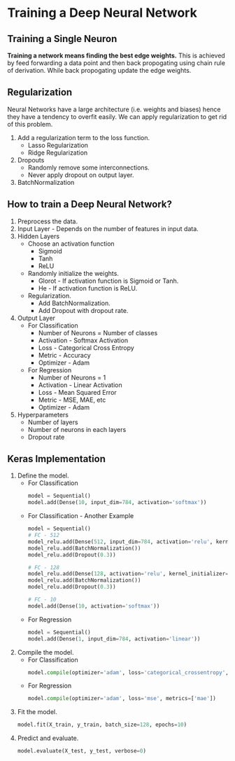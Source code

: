 # Training a Deep Neural Network

## Training a Single Neuron
**Training a network means finding the best edge weights.**
This is achieved by feed forwarding a data point and then back propogating using chain rule of derivation. While back propogating update the edge weights.

## Regularization
Neural Networks have a large architecture (i.e. weights and biases) hence they have a tendency to overfit easily. We can apply regularization to get rid of this problem.
1. Add a regularization term to the loss function.
	- Lasso Regularization
	- Ridge Regularization
2. Dropouts
	- Randomly remove some interconnections.
	- Never apply dropout on output layer.
3. BatchNormalization

## How to train a Deep Neural Network?
1. Preprocess the data. 
2. Input Layer - Depends on the number of features in input data.
3. Hidden Layers
	- Choose an activation function 
		- Sigmoid
		- Tanh
		- ReLU
	- Randomly initialize the weights.
		- Glorot - If activation function is Sigmoid or Tanh.
		- He - If activation function is ReLU.
	- Regularization.
		- Add BatchNormalization.
		- Add Dropout with dropout rate.
4. Output Layer
	- For Classification
		- Number of Neurons = Number of classes
		- Activation - Softmax Activation
		- Loss - Categorical Cross Entropy
		- Metric - Accuracy
		- Optimizer - Adam
	- For Regression
		- Number of Neurons = 1
		- Activation - Linear Activation
		- Loss - Mean Squared Error
		- Metric - MSE, MAE, etc
		- Optimizer - Adam
5. Hyperparameters
	- Number of layers
	- Number of neurons in each layers
	- Dropout rate
	
## Keras Implementation
1. Define the model.
	- For Classification
		```python
		model = Sequential()
		model.add(Dense(10, input_dim=784, activation='softmax'))
		```  
	- For Classification - Another Example	
		```python
		model = Sequential()
		# FC - 512
		model_relu.add(Dense(512, input_dim=784, activation='relu', kernel_initializer='he_normal'))
		model_relu.add(BatchNormalization())
		model_relu.add(Dropout(0.3))
		
		# FC - 128
		model_relu.add(Dense(128, activation='relu', kernel_initializer='he_normal'))
		model_relu.add(BatchNormalization())
		model_relu.add(Dropout(0.3))

		# FC - 10
		model.add(Dense(10, activation='softmax'))
		```
	- For Regression
		```python
		model = Sequential()
		model.add(Dense(1, input_dim=784, activation='linear'))
		```
2. Compile the model.
	- For Classification
		```python
		model.compile(optimizer='adam', loss='categorical_crossentropy', metrics=['accuracy'])
		```
	- For Regression
		```python
		model.compile(optimizer='adam', loss='mse', metrics=['mae'])
		```
3. Fit the model.
	```python
	model.fit(X_train, y_train, batch_size=128, epochs=10)
	```
4. Predict and evaluate.
	```python
	model.evaluate(X_test, y_test, verbose=0)
	```